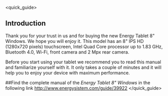 <quick_guide>
## Introduction

Thank you for your trust in us and for buying the new Energy Tablet 8" Windows. We hope you will enjoy it.
This model has an 8" IPS HD (1280x720 pixels) touchscreen, Intel Quad Core processor up to 1.83 GHz, Bluetooth 4.0, Wi-Fi, front camera and 2 Mpx rear camera.

Before you start using your tablet we recommend you to read this manual and familiarize yourself with it.  It only takes a couple of minutes and it will help you to enjoy your device with maximum performance.

##<unique>Find the complete manual of the *Energy Tablet 8" Windows* in the following link  http://www.energysistem.com/guide/39922 </unique> </quick_guide>


